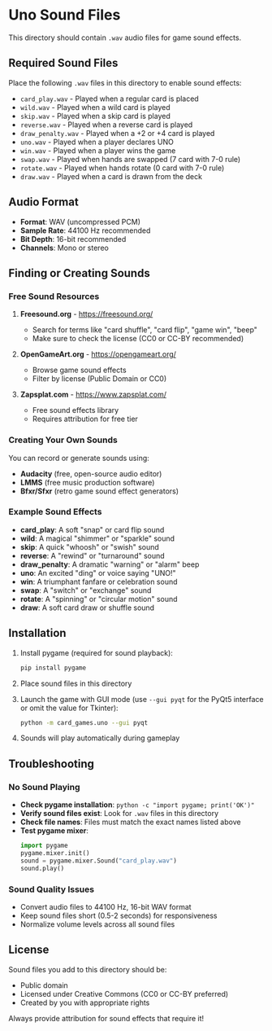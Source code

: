 # Uno Sound Files

This directory should contain `.wav` audio files for game sound effects.

## Required Sound Files

Place the following `.wav` files in this directory to enable sound effects:

- `card_play.wav` - Played when a regular card is placed
- `wild.wav` - Played when a wild card is played
- `skip.wav` - Played when a skip card is played
- `reverse.wav` - Played when a reverse card is played
- `draw_penalty.wav` - Played when a +2 or +4 card is played
- `uno.wav` - Played when a player declares UNO
- `win.wav` - Played when a player wins the game
- `swap.wav` - Played when hands are swapped (7 card with 7-0 rule)
- `rotate.wav` - Played when hands rotate (0 card with 7-0 rule)
- `draw.wav` - Played when a card is drawn from the deck

## Audio Format

- **Format**: WAV (uncompressed PCM)
- **Sample Rate**: 44100 Hz recommended
- **Bit Depth**: 16-bit recommended
- **Channels**: Mono or stereo

## Finding or Creating Sounds

### Free Sound Resources

1. **Freesound.org** - https://freesound.org/

   - Search for terms like "card shuffle", "card flip", "game win", "beep"
   - Make sure to check the license (CC0 or CC-BY recommended)

1. **OpenGameArt.org** - https://opengameart.org/

   - Browse game sound effects
   - Filter by license (Public Domain or CC0)

1. **Zapsplat.com** - https://www.zapsplat.com/

   - Free sound effects library
   - Requires attribution for free tier

### Creating Your Own Sounds

You can record or generate sounds using:

- **Audacity** (free, open-source audio editor)
- **LMMS** (free music production software)
- **Bfxr/Sfxr** (retro game sound effect generators)

### Example Sound Effects

- **card_play**: A soft "snap" or card flip sound
- **wild**: A magical "shimmer" or "sparkle" sound
- **skip**: A quick "whoosh" or "swish" sound
- **reverse**: A "rewind" or "turnaround" sound
- **draw_penalty**: A dramatic "warning" or "alarm" beep
- **uno**: An excited "ding" or voice saying "UNO!"
- **win**: A triumphant fanfare or celebration sound
- **swap**: A "switch" or "exchange" sound
- **rotate**: A "spinning" or "circular motion" sound
- **draw**: A soft card draw or shuffle sound

## Installation

1. Install pygame (required for sound playback):

   ```bash
   pip install pygame
   ```

1. Place sound files in this directory

1. Launch the game with GUI mode (use ``--gui pyqt`` for the PyQt5 interface or omit the value for Tkinter):

   ```bash
   python -m card_games.uno --gui pyqt
   ```

1. Sounds will play automatically during gameplay

## Troubleshooting

### No Sound Playing

- **Check pygame installation**: `python -c "import pygame; print('OK')"`
- **Verify sound files exist**: Look for `.wav` files in this directory
- **Check file names**: Files must match the exact names listed above
- **Test pygame mixer**:
  ```python
  import pygame
  pygame.mixer.init()
  sound = pygame.mixer.Sound("card_play.wav")
  sound.play()
  ```

### Sound Quality Issues

- Convert audio files to 44100 Hz, 16-bit WAV format
- Keep sound files short (0.5-2 seconds) for responsiveness
- Normalize volume levels across all sound files

## License

Sound files you add to this directory should be:

- Public domain
- Licensed under Creative Commons (CC0 or CC-BY preferred)
- Created by you with appropriate rights

Always provide attribution for sound effects that require it!
